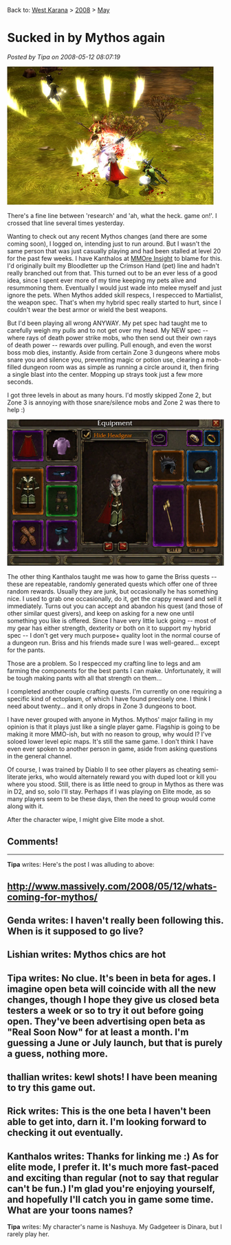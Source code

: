 Back to: [West Karana](/posts/westkarana.md) > [2008](/posts/2008/westkarana.md) > [May](./westkarana.md)
# Sucked in by Mythos again

*Posted by Tipa on 2008-05-12 08:07:19*

![mythos-2008-05-12-01-48-15-9.jpg](../../../uploads/2008/05/mythos-2008-05-12-01-48-15-9.jpg)

There's a fine line between 'research' and 'ah, what the heck. game on!'. I crossed that line several times yesterday.

Wanting to check out any recent Mythos changes (and there are some coming soon), I logged on, intending just to run around. But I wasn't the same person that was just casually playing and had been stalled at level 20 for the past few weeks. I have Kanthalos at [MMOre Insight](http://mmoreinsight.wordpress.com/2008/04/28/new-mythos-review-42808/) to blame for this. I'd originally built my Bloodletter up the Crimson Hand (pet) line and hadn't really branched out from that. This turned out to be an ever less of a good idea, since I spent ever more of my time keeping my pets alive and resummoning them. Eventually I would just wade into melee myself and just ignore the pets. When Mythos added skill respecs, I respecced to Martialist, the weapon spec. That's when my hybrid spec really started to hurt, since I couldn't wear the best armor or wield the best weapons.

But I'd been playing all wrong ANYWAY. My pet spec had taught me to carefully weigh my pulls and to not get over my head. My NEW spec -- where rays of death power strike mobs, who then send out their own rays of death power -- rewards over pulling. Pull enough, and even the worst boss mob dies, instantly. Aside from certain Zone 3 dungeons where mobs snare you and silence you, preventing magic or potion use, clearing a mob-filled dungeon room was as simple as running a circle around it, then firing a single blast into the center. Mopping up strays took just a few more seconds.

I got three levels in about as many hours. I'd mostly skipped Zone 2, but Zone 3 is annoying with those snare/silence mobs and Zone 2 was there to help :)

![mythos-2008-05-12-07-25-11-79.jpg](../../../uploads/2008/05/mythos-2008-05-12-07-25-11-79.jpg)

The other thing Kanthalos taught me was how to game the Briss quests -- these are repeatable, randomly generated quests which offer one of three random rewards. Usually they are junk, but occasionally he has something nice. I used to grab one occasionally, do it, get the crappy reward and sell it immediately. Turns out you can accept and abandon his quest (and those of other similar quest givers), and keep on asking for a new one until something you like is offered. Since I have very little luck going -- most of my gear has either strength, dexterity or both on it to support my hybrid spec -- I don't get very much purpose+ quality loot in the normal course of a dungeon run. Briss and his friends made sure I was well-geared... except for the pants.

Those are a problem. So I respecced my crafting line to legs and am farming the components for the best pants I can make. Unfortunately, it will be tough making pants with all that strength on them...

I completed another couple crafting quests. I'm currently on one requiring a specific kind of ectoplasm, of which I have found precisely one. I think I need about twenty... and it only drops in Zone 3 dungeons to boot.

I have never grouped with anyone in Mythos. Mythos' major failing in my opinion is that it plays just like a single player game. Flagship is going to be making it more MMO-ish, but with no reason to group, why would I? I've soloed lower level epic maps. It's still the same game. I don't think I have even ever spoken to another person in game, aside from asking questions in the general channel.

Of course, I was trained by Diablo II to see other players as cheating semi-literate jerks, who would alternately reward you with duped loot or kill you where you stood. Still, there is as little need to group in Mythos as there was in D2, and so, solo I'll stay. Perhaps if I was playing on Elite mode, as so many players seem to be these days, then the need to group would come along with it.

After the character wipe, I might give Elite mode a shot.

## Comments!
---
**Tipa** writes: Here's the post I was alluding to above:

http://www.massively.com/2008/05/12/whats-coming-for-mythos/
---
**Genda** writes: I haven't really been following this. When is it supposed to go live?
---
**Lishian** writes: Mythos chics are hot
---
**Tipa** writes: No clue. It's been in beta for ages. I imagine open beta will coincide with all the new changes, though I hope they give us closed beta testers a week or so to try it out before going open. They've been advertising open beta as "Real Soon Now" for at least a month. I'm guessing a June or July launch, but that is purely a guess, nothing more.
---
**thallian** writes: kewl shots! I have been meaning to try this game out.
---
**Rick** writes: This is the one beta I haven't been able to get into, darn it. I'm looking forward to checking it out eventually.
---
**Kanthalos** writes: Thanks for linking me :) As for elite mode, I prefer it. It's much more fast-paced and exciting than regular (not to say that regular can't be fun.) I'm glad you're enjoying yourself, and hopefully I'll catch you in game some time. What are your toons names?
---
**Tipa** writes: My character's name is Nashuya. My Gadgeteer is Dinara, but I rarely play her.
